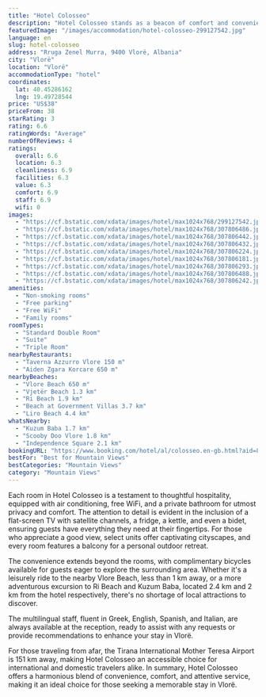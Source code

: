 ```yaml
---
title: "Hotel Colosseo"
description: "Hotel Colosseo stands as a beacon of comfort and convenience in the heart of Vlorë, merely a stone's throw away from the pristine Vjetër Beach."
featuredImage: "/images/accommodation/hotel-colosseo-299127542.jpg"
language: en
slug: hotel-colosseo
address: "Rruga Zenel Murra, 9400 Vlorë, Albania"
city: "Vlorë"
location: "Vlorë"
accommodationType: "hotel"
coordinates:
  lat: 40.45286162
  lng: 19.49728544
price: "US$38"
priceFrom: 38
starRating: 3
rating: 6.6
ratingWords: "Average"
numberOfReviews: 4
ratings:
  overall: 6.6
  location: 6.3
  cleanliness: 6.9
  facilities: 6.3
  value: 6.3
  comfort: 6.9
  staff: 6.9
  wifi: 0
images:
  - "https://cf.bstatic.com/xdata/images/hotel/max1024x768/299127542.jpg?k=f4a108ab30d2d560913f9854c12b598dbab4859432a0e15b7789690835dc254b&o=&hp=1"
  - "https://cf.bstatic.com/xdata/images/hotel/max1024x768/307806486.jpg?k=2fb3fdbe3d9ec82620d39ce5a35193f159982406211e60a48e9abf1a028be6cd&o=&hp=1"
  - "https://cf.bstatic.com/xdata/images/hotel/max1024x768/307806442.jpg?k=6ef1d58e946cbfe2dabac1bf8c7b67aa479d8b3af021a13dca54c54bd1ef95f9&o=&hp=1"
  - "https://cf.bstatic.com/xdata/images/hotel/max1024x768/307806432.jpg?k=2be3b7705d839d51800322ffc81458fb9417e1ea0c1e84ac940861db7fc9b2e9&o=&hp=1"
  - "https://cf.bstatic.com/xdata/images/hotel/max1024x768/307806224.jpg?k=ce8251b42e956dc4c9dc855e4cc93d8540f265fb90c8a99fe49c5f28fdc53ba8&o=&hp=1"
  - "https://cf.bstatic.com/xdata/images/hotel/max1024x768/307806181.jpg?k=877974f424f6b4b3de2dc85bcfe31a3d8c96738fdf8ea90c21c10669a4c734b6&o=&hp=1"
  - "https://cf.bstatic.com/xdata/images/hotel/max1024x768/307806293.jpg?k=1401f46a3b63557460abc265a69e0166c2a9e67aaf4816cdf9fd35b8685c3d22&o=&hp=1"
  - "https://cf.bstatic.com/xdata/images/hotel/max1024x768/307806488.jpg?k=b2075223ba0b1a520dd4bcb1b2a9f6e11b9a82e06cd8714fe8b84fb48e44ad47&o=&hp=1"
  - "https://cf.bstatic.com/xdata/images/hotel/max1024x768/307806242.jpg?k=a67851e8af8ba88154d76104b1d07566b6701c61bbe75820f2cece08de9f1d9b&o=&hp=1"
amenities:
  - "Non-smoking rooms"
  - "Free parking"
  - "Free WiFi"
  - "Family rooms"
roomTypes:
  - "Standard Double Room"
  - "Suite"
  - "Triple Room"
nearbyRestaurants:
  - "Taverna Azzurro Vlore 150 m"
  - "Aiden Zgara Korcare 650 m"
nearbyBeaches:
  - "Vlore Beach 650 m"
  - "Vjetër Beach 1.3 km"
  - "Ri Beach 1.9 km"
  - "Beach at Government Villas 3.7 km"
  - "Liro Beach 4.4 km"
whatsNearby:
  - "Kuzum Baba 1.7 km"
  - "Scooby Doo Vlore 1.8 km"
  - "Independence Square 2.1 km"
bookingURL: "https://www.booking.com/hotel/al/colosseo.en-gb.html?aid=8035640"
bestFor: "Best for Mountain Views"
bestCategories: "Mountain Views"
category: "Mountain Views"
---
```


Each room in Hotel Colosseo is a testament to thoughtful hospitality, equipped with air conditioning, free WiFi, and a private bathroom for utmost privacy and comfort. The attention to detail is evident in the inclusion of a flat-screen TV with satellite channels, a fridge, a kettle, and even a bidet, ensuring guests have everything they need at their fingertips. For those who appreciate a good view, select units offer captivating cityscapes, and every room features a balcony for a personal outdoor retreat.

The convenience extends beyond the rooms, with complimentary bicycles available for guests eager to explore the surrounding area. Whether it's a leisurely ride to the nearby Vlore Beach, less than 1 km away, or a more adventurous excursion to Ri Beach and Kuzum Baba, located 2.4 km and 2 km from the hotel respectively, there's no shortage of local attractions to discover.

The multilingual staff, fluent in Greek, English, Spanish, and Italian, are always available at the reception, ready to assist with any requests or provide recommendations to enhance your stay in Vlorë. 

For those traveling from afar, the Tirana International Mother Teresa Airport is 151 km away, making Hotel Colosseo an accessible choice for international and domestic travelers alike. In summary, Hotel Colosseo offers a harmonious blend of convenience, comfort, and attentive service, making it an ideal choice for those seeking a memorable stay in Vlorë.